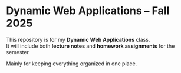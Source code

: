 # Dynamic Web Applications – Fall 2025

This repository is for my **Dynamic Web Applications** class.  
It will include both **lecture notes** and **homework assignments** for the semester.  

Mainly for keeping everything organized in one place.  